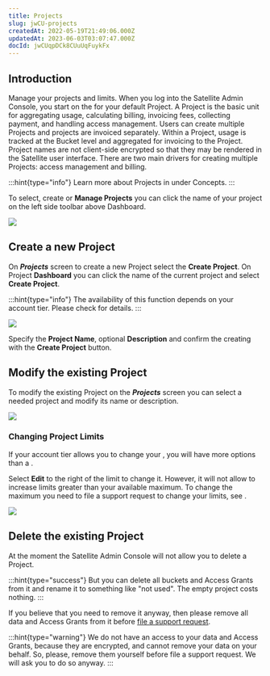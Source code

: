```yaml
---
title: Projects
slug: jwCU-projects
createdAt: 2022-05-19T21:49:06.000Z
updatedAt: 2023-06-03T03:07:47.000Z
docId: jwCUqpDCk8CUuUqFuykFx
---
```


## Introduction

Manage your projects and limits. When you log into the Satellite Admin Console, you start on the [](docId\:k6QwBZM3hnzxkCuQxLOal) for your default Project. A Project is the basic unit for aggregating usage, calculating billing, invoicing fees,  collecting payment, and handling access management. Users can create multiple Projects and projects are invoiced separately. Within a Project, usage is tracked at the Bucket level and aggregated for invoicing to the Project. Project names are not client-side encrypted so that they may be rendered in the Satellite user interface. There are two main drivers for creating multiple Projects: access management and billing.

:::hint{type="info"}
Learn more about Projects in [](docId\:M-5oxBinC6J1D-qSNjKYS) under Concepts.
:::

To select, create or **Manage Projects** you can click the name of your project on the left side toolbar above Dashboard.

![](https://archbee-image-uploads.s3.amazonaws.com/kv3plx2xmXcUGcVl4Lttj/5jcrdDKiEwLzjuqCYqOPB_projects1.png)

## Create a new Project

On ***Projects*** screen to create a new Project select the **Create Project**. On Project **Dashboard** you can click the name of the current project and select **Create Project**.

:::hint{type="info"}
The availability of this function depends on your account tier. Please check [](docId\:Zrbz4XYhIOm99hhRShWHg) for details.
:::

![](https://archbee-image-uploads.s3.amazonaws.com/kv3plx2xmXcUGcVl4Lttj/_75DWodmOKqwaDRytJXvN_projects2.png)

Specify the **Project Name**, optional **Description** and confirm the creating with the **Create Project** button.

## Modify the existing Project

To modify the existing Project on the ***Projects*** screen you can select a needed project and modify its name or description.

![](https://archbee-image-uploads.s3.amazonaws.com/kv3plx2xmXcUGcVl4Lttj/5GPeq8Gd2lQ6eE28f3f8X_projects3.png)

### Changing Project Limits

If your account tier allows you to change your [](docId\:Zrbz4XYhIOm99hhRShWHg), you will have more options than a [](docId:3QsPeVcuS4Buq5WWgFnRu).

Select **Edit** to the right of the limit to change it. However, it will not allow to increase limits greater than your available maximum. To change the maximum you need to file a support request to change your limits, see [](docId\:A4kUGYhfgGbVhlQ2ZHXVS).

![](https://archbee-image-uploads.s3.amazonaws.com/kv3plx2xmXcUGcVl4Lttj/Uw86kTuJHbXNQCOZ1lGba_projects5.png)

## Delete the existing Project

At the moment the Satellite Admin Console will not allow you to delete a Project.&#x20;

:::hint{type="success"}
But you can delete all buckets and Access Grants from it and rename it to something like "not used". The empty project costs nothing.
:::

If you believe that you need to remove it anyway, then please remove all data and Access Grants from it before [file a support request](https://supportdcs.storj.io/hc/en-us).

:::hint{type="warning"}
We do not have an access to your data and Access Grants, because they are encrypted, and cannot remove your data on your behalf. So, please, remove them yourself before file a support request. We will ask you to do so anyway.
:::

